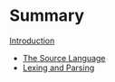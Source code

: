# Summary

[Introduction](README.md)

- [The Source Language](language/README.md)
- [Lexing and Parsing](lexing-parsing/README.md)
